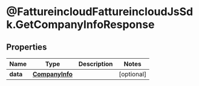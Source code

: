 # @FattureincloudFattureincloudJsSdk.GetCompanyInfoResponse

## Properties

Name | Type | Description | Notes
------------ | ------------- | ------------- | -------------
**data** | [**CompanyInfo**](CompanyInfo.md) |  | [optional] 


